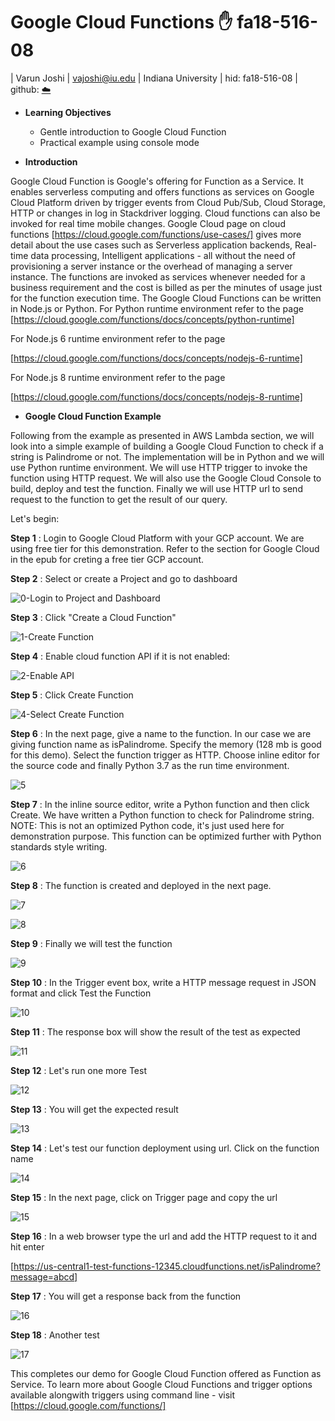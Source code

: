 
# Google Cloud Functions :hand: fa18-516-08

| Varun Joshi
| vajoshi@iu.edu
| Indiana University
| hid: fa18-516-08
| github: [:cloud:](https://github.com/cloudmesh-community/fa18-516-08/blob/master/section/GCPFunctions.md)

* __Learning Objectives__

  * Gentle introduction to Google Cloud Function
  * Practical example using console mode

* __Introduction__

Google Cloud Function is Google's offering for Function as a Service. It enables serverless computing and offers functions as services on Google Cloud Platform driven by trigger events from Cloud Pub/Sub, Cloud Storage, HTTP or changes in log in Stackdriver logging. Cloud functions can also be invoked for real time mobile changes.
Google Cloud page on cloud functions [https://cloud.google.com/functions/use-cases/] gives more detail about the use cases such as Serverless application  backends, Real-time data processing, Intelligent applications - all without the need of provisioning a server instance or the overhead of managing a server instance. The functions are invoked as services whenever needed for a business requirement and the cost is billed as per the minutes of usage just for the function execution time. The Google Cloud Functions can be written in Node.js or Python. For Python runtime environment refer to the page
 [https://cloud.google.com/functions/docs/concepts/python-runtime]

For Node.js 6 runtime environment refer to the page

[https://cloud.google.com/functions/docs/concepts/nodejs-6-runtime]

For Node.js 8 runtime environment refer to the page

[https://cloud.google.com/functions/docs/concepts/nodejs-8-runtime]

* __Google Cloud Function Example__

Following from the example as presented in AWS Lambda section, we will look into a simple example of building a Google Cloud Function to check if a string is Palindrome or not.
The implementation will be in Python and we will use Python runtime environment. We will use HTTP trigger to invoke the function using HTTP request. We will also use the Google Cloud Console to build, deploy and test the function. Finally we will use HTTP url to send request to the function to get the result of our query.

Let's begin:

__Step 1__ : Login to Google Cloud Platform with your GCP account. We are using free tier for this demonstration. Refer to the section for Google Cloud in the epub for creting a free tier GCP account.

__Step 2__ : Select or create a Project and go to dashboard

![0-Login to Project and Dashboard](assets/markdown-img-paste-20181031131045280.png)

__Step 3__ : Click "Create a Cloud Function"

![1-Create Function](assets/markdown-img-paste-20181031131915230.png)

__Step 4__ : Enable cloud function API if it is not enabled:

![2-Enable API](assets/markdown-img-paste-20181031131927588.png)

__Step 5__ : Click Create Function

![4-Select Create Function](assets/markdown-img-paste-20181031131938895.png)

__Step 6__ : In the next page, give a name to the function. In our case we are giving function name as isPalindrome. Specify the memory (128 mb is good for this demo). Select the function trigger as HTTP. Choose inline editor for the source code and finally Python 3.7 as the run time environment.

![5](assets/markdown-img-paste-20181031131829312.png)

__Step 7__ : In the inline source editor, write a Python function and then click Create. We have written a Python function to check for Palindrome string. NOTE: This is not an optimized Python code, it's just used here for demonstration purpose. This function can be optimized further with Python standards style writing.

![6](assets/markdown-img-paste-2018103113223371.png)

__Step 8__ : The function is created and deployed in the next page.

![7](assets/markdown-img-paste-20181031132532494.png)


![8](assets/markdown-img-paste-20181031132602827.png)

__Step 9__ : Finally we will test the function

![9](assets/markdown-img-paste-20181031132627791.png)

__Step 10__ : In the Trigger event box, write a HTTP message request in JSON format and click Test the Function

![10](assets/markdown-img-paste-20181031132734293.png)

__Step 11__ : The response box will show the result of the test as expected

![11](assets/markdown-img-paste-20181031132838134.png)

__Step 12__ : Let's run one more Test

![12](assets/markdown-img-paste-20181031132912372.png)

__Step 13__ : You will get the expected result

![13](assets/markdown-img-paste-20181031132940621.png)

__Step 14__ : Let's test our function deployment using url. Click on the function name

![14](assets/markdown-img-paste-20181031133107580.png)

__Step 15__ : In the next page, click on Trigger page and copy the url

![15](assets/markdown-img-paste-20181031133237491.png)

__Step 16__ : In a web browser type the url and add the HTTP request to it and hit enter

[https://us-central1-test-functions-12345.cloudfunctions.net/isPalindrome?message=abcd]

__Step 17__ : You will get a response back from the function

![16](assets/markdown-img-paste-20181031133547391.png)

__Step 18__ : Another test

![17](assets/markdown-img-paste-20181031133650540.png)

This completes our demo for Google Cloud Function offered as Function as Service. To learn more about Google Cloud Functions and trigger options available alongwith triggers using command line - visit
[https://cloud.google.com/functions/]
